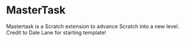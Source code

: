 # MasterTask
Mastertask is a Scratch extension to advance Scratch into a new level.
Credit to Dale Lane for starting template!
